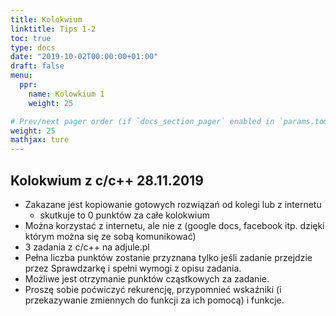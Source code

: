 ```yaml
---
title: Kolokwium
linktitle: Tips 1-2
toc: true
type: docs
date: "2019-10-02T00:00:00+01:00"
draft: false
menu:
  ppr:
    name: Kolowkium 1
    weight: 25

# Prev/next pager order (if `docs_section_pager` enabled in `params.toml`)
weight: 25
mathjax: ture
---
```


## Kolokwium z c/c++ 28.11.2019
* Zakazane jest kopiowanie gotowych rozwiązań od kolegi lub z internetu
   * skutkuje to 0 punktów za całe kolokwium
* Można korzystać z internetu, ale nie z (google docs, facebook itp. dzięki którym można się ze sobą komunikować)
* 3 zadania z c/c++ na adjule.pl
* Pełna liczba punktów zostanie przyznana tylko jeśli zadanie przejdzie przez Sprawdzarkę i spełni wymogi z opisu zadania.
* Możliwe jest otrzymanie punktów cząstkowych za zadanie.
* Proszę sobie poćwiczyć rekurencję, przypomnieć wskaźniki (i przekazywanie zmiennych do funkcji za ich pomocą) i funkcje.
